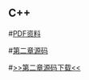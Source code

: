 ## C++

#<a href="https://cdn.jsdelivr.net/gh/wangyaojiu/music@master/C.pdf">PDF资料</a>

#<a href="https://github.com/wangyaojiu/Cpp">第二章源码</a>


#<a href="https://github.com/wangyaojiu/Cpp/archive/1.0.zip">>>第二章源码下载<<</a>


